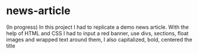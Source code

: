 # news-article
(In progress)
In this project I had to replicate a demo news article. With the help of HTML and CSS I had to input a red banner, use divs, sections, float images and wrapped text around them, I also capitalized, bold, centered the title 
